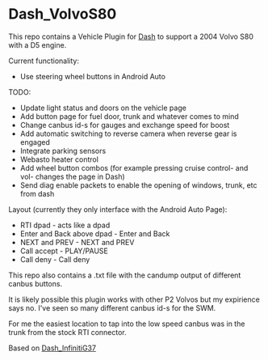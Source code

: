 # Dash_VolvoS80

This repo contains a Vehicle Plugin for [Dash](https://github.com/OpenDsh/dash/) to support a 2004 Volvo S80 with a D5 engine.

Current functionality:

* Use steering wheel buttons in Android Auto

TODO:

* Update light status and doors on the vehicle page
* Add button page for fuel door, trunk and whatever comes to mind
* Change canbus id-s for gauges and exchange speed for boost
* Add automatic switching to reverse camera when reverse gear is engaged
* Integrate parking sensors
* Webasto heater control
* Add wheel button combos (for example pressing cruise control- and vol- changes the page in Dash)
* Send diag enable packets to enable the opening of windows, trunk, etc from dash


Layout (currently they only interface with the Android Auto Page):

* RTI dpad - acts like a dpad
* Enter and Back above dpad - Enter and Back
* NEXT and PREV - NEXT and PREV
* Call accept - PLAY/PAUSE
* Call deny - Call deny


This repo also contains a .txt file with the candump output of different canbus buttons.

It is likely possible this plugin works with other P2 Volvos but my expirience says no. I've seen so many different canbus id-s for the SWM.

For me the easiest location to tap into the low speed canbus was in the trunk from the stock RTI connector.

Based on [Dash_InfinitiG37](https://github.com/icecube45/Dash_InfinitiG37)
